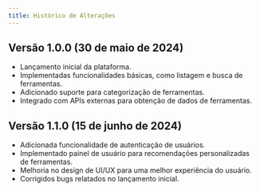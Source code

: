 ```yaml
---
title: Histórico de Alterações
---
```


## Versão 1.0.0 (30 de maio de 2024)

- Lançamento inicial da plataforma.
- Implementadas funcionalidades básicas, como listagem e busca de ferramentas.
- Adicionado suporte para categorização de ferramentas.
- Integrado com APIs externas para obtenção de dados de ferramentas.

## Versão 1.1.0 (15 de junho de 2024)

- Adicionada funcionalidade de autenticação de usuários.
- Implementado painel de usuário para recomendações personalizadas de ferramentas.
- Melhoria no design de UI/UX para uma melhor experiência do usuário.
- Corrigidos bugs relatados no lançamento inicial.